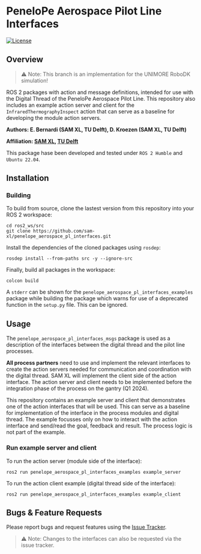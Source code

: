 # PeneloPe Aerospace Pilot Line Interfaces
[![License](https://img.shields.io/badge/License-BSD_3--Clause-blue.svg)](https://opensource.org/licenses/BSD-3-Clause)  

## Overview 

> :warning: Note:  This branch is an implementation for the UNIMORE RoboDK simulation!

ROS 2 packages with action and message definitions, intended for use with the Digital Thread of the PeneloPe Aerospace Pilot Line. This repository also includes an example action server and client for the `InfraredThermographyInspect` action that can serve as a baseline for developing the module action servers. 

**Authors: E. Bernardi (SAM XL, TU Delft), D. Kroezen (SAM XL, TU Delft)**

**Affiliation: [SAM XL](https://www.samxl.com/), [TU Delft](https://www.tudelft.nl/)**

This package hase been developed and tested under `ROS 2 Humble` and `Ubuntu 22.04`.

## Installation

### Building
To build from source, clone the lastest version from this repository into your ROS 2 workspace:

    cd ros2_ws/src
    git clone https://github.com/sam-xl/penelope_aerospace_pl_interfaces.git


Install the dependencies of the cloned packages using `rosdep`:

    rosdep install --from-paths src -y --ignore-src

Finally, build all packages in the workspace:

    colcon build

A `stderr` can be shown for the `penelope_aerospace_pl_interfaces_examples` package while building 
the package which warns for use of a deprecated function in the `setup.py` file. This can be ignored.

## Usage
The `penelope_aerospace_pl_interfaces_msgs` package is used as a description of the interfaces between the digital thread and the pilot line processes. 

**All process partners** need to use and implement the relevant interfaces to create the action servers needed for communication and coordination with the digital thread. SAM XL will implement the client side of the action interface. The action server and client needs to be implemented before the integration phase of the process on the gantry (Q1 2024).

This repository contains an example server and client that demonstrates one of the action interfaces that will be used. This can serve as a baseline for implementation of the interface in the process modules and digital thread. The example focusses only on how to interact with the action interface and send/read the goal, feedback and result. The process logic is not part of the example.

### Run example server and client
To run the action server (module side of the interface):

    ros2 run penelope_aerospace_pl_interfaces_examples example_server

To run the action client example (digital thread side of the interface):

    ros2 run penelope_aerospace_pl_interfaces_examples example_client

## Bugs & Feature Requests
Please report bugs and request features using the [Issue Tracker](https://github.com/sam-xl/penelope_aerospace_pl_interfaces/issues).

> :warning: Note: Changes to the interfaces can also be requested via the issue tracker. 
